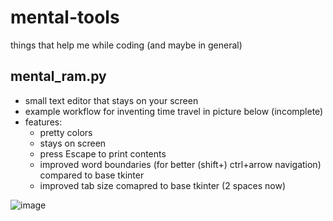 # mental-tools
things that help me while coding (and maybe in general)

## mental_ram.py
- small text editor that stays on your screen
- example workflow for inventing time travel in picture below (incomplete)
- features: 
  - pretty colors
  - stays on screen
  - press Escape to print contents
  - improved word boundaries (for better (shift+) ctrl+arrow navigation) compared to base tkinter
  - improved tab size comapred to base tkinter (2 spaces now)  
 
![image](https://user-images.githubusercontent.com/112716905/199680200-00acccda-f763-4e81-b19f-4c049f7bed73.png)
